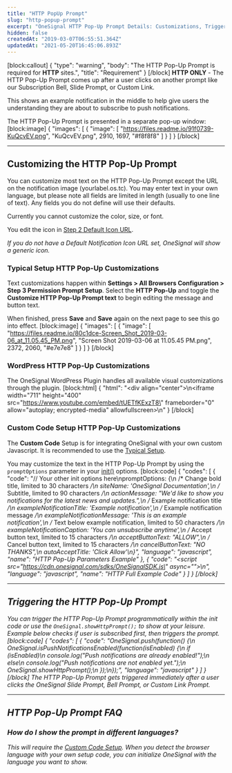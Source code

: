 ```yaml
---
title: "HTTP PopUp Prompt"
slug: "http-popup-prompt"
excerpt: "OneSignal HTTP Pop-Up Prompt Details: Customizations, Triggering, and FAQ"
hidden: false
createdAt: "2019-03-07T06:55:51.364Z"
updatedAt: "2021-05-20T16:45:06.893Z"
---
```

[block:callout]
{
  "type": "warning",
  "body": "The HTTP Pop-Up Prompt is required for **HTTP** sites.",
  "title": "Requirement"
}
[/block]
**HTTP ONLY** - The HTTP Pop-Up Prompt comes up after a user clicks on another prompt like our Subscription Bell, Slide Prompt, or Custom Link. 

This shows an example notification in the middle to help give users the understanding they are about to subscribe to push notifications.

The HTTP Pop-Up Prompt is presented in a separate pop-up window:
[block:image]
{
  "images": [
    {
      "image": [
        "https://files.readme.io/91f0739-KuQcvEV.png",
        "KuQcvEV.png",
        2910,
        1697,
        "#f8f8f8"
      ]
    }
  ]
}
[/block]

----

## Customizing the HTTP Pop-Up Prompt

You can customize most text on the HTTP Pop-Up Prompt except the URL on the notification image (yourlabel.os.tc). You may enter text in your own language, but please note all fields are limited in length (usually to one line of text). Any fields you do not define will use their defaults.

Currently you cannot customize the color, size, or font.

You edit the icon in [Step 2 Default Icon URL](doc:web-push-typical-setup#step-2-site-setup).

*If you do not have a Default Notification Icon URL set, OneSignal will show a generic icon.*

### Typical Setup HTTP Pop-Up Customizations

Text customizations happen within **Settings > All Browsers Configuration > Step 3 Permission Prompt Setup**. Select the **HTTP Pop-Up** and toggle the **Customize HTTP Pop-Up Prompt text** to begin editing the message and button text.

When finished, press **Save** and **Save** again on the next page to see this go into effect.
[block:image]
{
  "images": [
    {
      "image": [
        "https://files.readme.io/80c1dce-Screen_Shot_2019-03-06_at_11.05.45_PM.png",
        "Screen Shot 2019-03-06 at 11.05.45 PM.png",
        2372,
        2060,
        "#e7e7e8"
      ]
    }
  ]
}
[/block]
### WordPress HTTP Pop-Up Customizations

The OneSignal WordPress Plugin handles all available visual customizations through the plugin.
[block:html]
{
  "html": "<div align=\"center\">\n<iframe width=\"711\" height=\"400\" src=\"https://www.youtube.com/embed/tUETfKExzT8\" frameborder=\"0\" allow=\"autoplay; encrypted-media\" allowfullscreen></iframe>\n</div>"
}
[/block]
### Custom Code Setup HTTP Pop-Up Customizations

The **Custom Code** Setup is for integrating OneSignal with your own custom Javascript. It is recommended to use the [Typical Setup](doc:web-push-typical-setup).

You may customize the text in the HTTP Pop-Up Prompt by using the `promptOptions` parameter in your [init()](web-push-sdk#init) options.
[block:code]
{
  "codes": [
    {
      "code": "// Your other init options here\npromptOptions: {\n    /* Change bold title, limited to 30 characters */\n    siteName: 'OneSignal Documentation',\n    /* Subtitle, limited to 90 characters */\n    actionMessage: \"We'd like to show you notifications for the latest news and updates.\",\n    /* Example notification title */\n    exampleNotificationTitle: 'Example notification',\n    /* Example notification message */\n    exampleNotificationMessage: 'This is an example notification',\n    /* Text below example notification, limited to 50 characters */\n    exampleNotificationCaption: 'You can unsubscribe anytime',\n    /* Accept button text, limited to 15 characters */\n    acceptButtonText: \"ALLOW\",\n    /* Cancel button text, limited to 15 characters */\n    cancelButtonText: \"NO THANKS\",\n    autoAcceptTitle: 'Click Allow'\n}",
      "language": "javascript",
      "name": "HTTP Pop-Up Parameters Example"
    },
    {
      "code": "<script src=\"https://cdn.onesignal.com/sdks/OneSignalSDK.js\" async=\"\"></script>\n<script>\n  var OneSignal = window.OneSignal || [];\n  OneSignal.push(function() {\n    OneSignal.init({\n      appId: \"YOUR_APP_ID\",\n      subdomainName: \"your_label\", /* The label for your site that you added in Site Setup mylabel.os.tc */\n      promptOptions: {\n        /* Change bold title, limited to 30 characters */\n        siteName: 'OneSignal Documentation',\n        /* Subtitle, limited to 90 characters */\n        actionMessage: \"We'd like to show you notifications for the latest news and updates.\",\n        /* Example notification title */\n        exampleNotificationTitle: 'Example notification',\n        /* Example notification message */\n        exampleNotificationMessage: 'This is an example notification',\n        /* Text below example notification, limited to 50 characters */\n        exampleNotificationCaption: 'You can unsubscribe anytime',\n        /* Accept button text, limited to 15 characters */\n        acceptButtonText: \"ALLOW\",\n        /* Cancel button text, limited to 15 characters */\n        cancelButtonText: \"NO THANKS\",\n        autoAcceptTitle: 'Click Allow'\n    }\n    });\n    OneSignal.showHttpPrompt();\n  });\n</script>",
      "language": "javascript",
      "name": "HTTP Full Example Code"
    }
  ]
}
[/block]

----
## Triggering the HTTP Pop-Up  Prompt

You can trigger the HTTP Pop-Up Prompt programmatically within the init code or use the `OneSignal.showHttpPrompt();` to show at your leisure. Example below checks if user is subscribed first, then triggers the prompt.
[block:code]
{
  "codes": [
    {
      "code": "OneSignal.push(function() {\n  OneSignal.isPushNotificationsEnabled(function(isEnabled) {\n    if (isEnabled)\n      console.log(\"Push notifications are already enabled!\");\n    else\n      console.log(\"Push notifications are not enabled yet.\");\n      OneSignal.showHttpPrompt();\n  });\n});",
      "language": "javascript"
    }
  ]
}
[/block]
The HTTP Pop-Up Prompt gets triggered immediately after a user clicks the OneSignal Slide Prompt, Bell Prompt, or Custom Link Prompt.

-----

## HTTP Pop-Up Prompt FAQ

### How do I show the prompt in different languages?
This will require the [Custom Code Setup](doc:web-push-custom-code-setup). When you detect the browser language with your own setup code, you can initialize OneSignal with the language you want to show.